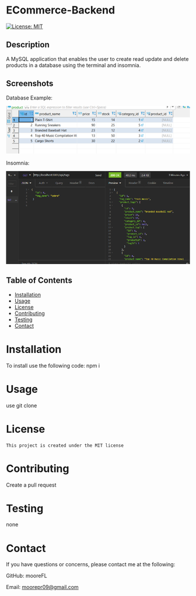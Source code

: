 # ECommerce-Backend
  [![License: MIT](https://img.shields.io/badge/License-MIT-yellow.svg)](https://opensource.org/licenses/MIT)

  ## Description 
A MySQL application that enables the user to create read update and delete products in a database using the terminal and insomnia.

## Screenshots

Database Example:


<img src= "Assets\database ss.PNG">

Insomnia: 


<img src= "Assets\insomnia get ss.PNG">


  ## Table of Contents 
  * [Installation](#installation) 
  * [Usage](#Usage)
  * [License](#License)
  * [Contributing](#Contributing)
  * [Testing](#Testing)
  * [Contact](#Contact)
  
  # Installation
  To install use the following code:
   npm i

  # Usage
  use git clone
  
  # License
    This project is created under the MIT license

  # Contributing
  Create a pull request

  # Testing
  none

  # Contact
  If you have questions or concerns, please contact me at the following: 

  GitHub: mooreFL 

  Email: moorepr09@gmail.com 
